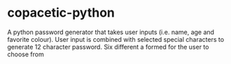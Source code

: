 # copacetic-python
A python password generator that takes user inputs (i.e. name, age and favorite colour).
User input is combined with selected special characters to generate 12 character password.
Six different a formed for the user to choose from
